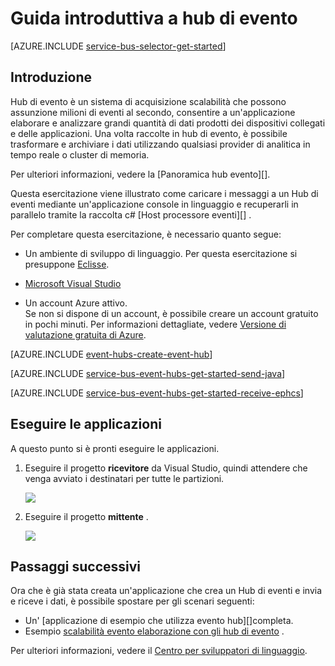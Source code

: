 <properties
    pageTitle="Guida introduttiva a hub di evento in linguaggio | Microsoft Azure"
    description="Seguire questa esercitazione per iniziare a usare Azure evento hub; gli eventi con linguaggio di invio e ricezione loro in c# utilizzando il EventProcessorHost."
    services="event-hubs"
    documentationCenter=""
    authors="jtaubensee"
    manager="timlt"
    editor=""/>

<tags
    ms.service="event-hubs"
    ms.workload="core"
    ms.tgt_pltfrm="na"
    ms.devlang="na"
    ms.topic="article"
    ms.date="09/27/2016"
    ms.author="jotaub;sethm"/>

# <a name="get-started-with-event-hubs"></a>Guida introduttiva a hub di evento

[AZURE.INCLUDE [service-bus-selector-get-started](../../includes/service-bus-selector-get-started.md)]

## <a name="introduction"></a>Introduzione

Hub di evento è un sistema di acquisizione scalabilità che possono assunzione milioni di eventi al secondo, consentire a un'applicazione elaborare e analizzare grandi quantità di dati prodotti dei dispositivi collegati e delle applicazioni. Una volta raccolte in hub di evento, è possibile trasformare e archiviare i dati utilizzando qualsiasi provider di analitica in tempo reale o cluster di memoria.

Per ulteriori informazioni, vedere la [Panoramica hub evento][].

Questa esercitazione viene illustrato come caricare i messaggi a un Hub di eventi mediante un'applicazione console in linguaggio e recuperarli in parallelo tramite la raccolta c# [Host processore eventi][] .

Per completare questa esercitazione, è necessario quanto segue:

+ Un ambiente di sviluppo di linguaggio. Per questa esercitazione si presuppone [Eclisse](https://www.eclipse.org/).

+ [Microsoft Visual Studio](http://visualstudio.com)

+ Un account Azure attivo. <br/>Se non si dispone di un account, è possibile creare un account gratuito in pochi minuti. Per informazioni dettagliate, vedere <a href="http://azure.microsoft.com/pricing/free-trial/?WT.mc_id=A0E0E5C02&amp;returnurl=http%3A%2F%2Fazure.microsoft.com%2Fen-us%2Fdevelop%2Fmobile%2Ftutorials%2Fget-started%2F" target="_blank">Versione di valutazione gratuita di Azure</a>.

[AZURE.INCLUDE [event-hubs-create-event-hub](../../includes/event-hubs-create-event-hub.md)]

[AZURE.INCLUDE [service-bus-event-hubs-get-started-send-java](../../includes/service-bus-event-hubs-get-started-send-java.md)]

[AZURE.INCLUDE [service-bus-event-hubs-get-started-receive-ephcs](../../includes/service-bus-event-hubs-get-started-receive-ephcs.md)]

## <a name="run-the-applications"></a>Eseguire le applicazioni

A questo punto si è pronti eseguire le applicazioni.

1.  Eseguire il progetto **ricevitore** da Visual Studio, quindi attendere che venga avviato i destinatari per tutte le partizioni.

    ![][21]

2.  Eseguire il progetto **mittente** .

    ![][22]

## <a name="next-steps"></a>Passaggi successivi

Ora che è già stata creata un'applicazione che crea un Hub di eventi e invia e riceve i dati, è possibile spostare per gli scenari seguenti:

- Un' [applicazione di esempio che utilizza evento hub][]completa.
- Esempio [scalabilità evento elaborazione con gli hub di evento][] .

Per ulteriori informazioni, vedere il [Centro per sviluppatori di linguaggio](/develop/java/).

<!-- Images. -->
[21]: ./media/event-hubs-java-ephcs-getstarted/run-csharp-ephcs1.png
[22]: ./media/event-hubs-java-ephcs-getstarted/java-send.png

<!-- Links -->
[Azure classic portal]: https://manage.windowsazure.com/
[Evento processore Host]: https://www.nuget.org/packages/Microsoft.Azure.ServiceBus.EventProcessorHost
[Cenni preliminari sui hub di eventi]: event-hubs-overview.md
[applicazione di esempio che utilizza hub di evento]: https://code.msdn.microsoft.com/Service-Bus-Event-Hub-286fd097
[Scalabilità evento elaborazione con gli hub di evento]: https://code.msdn.microsoft.com/Service-Bus-Event-Hub-45f43fc3
 